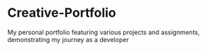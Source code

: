 # Creative-Portfolio
My personal portfolio featuring various projects and assignments, demonstrating my journey as a developer
